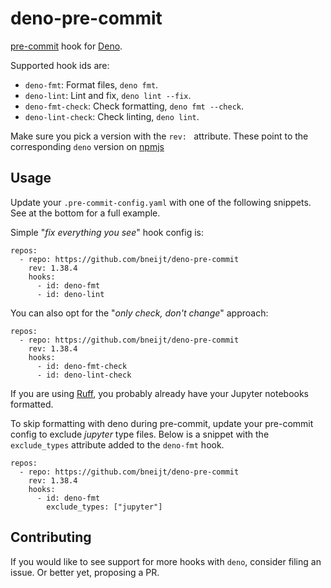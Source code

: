 # deno-pre-commit

[pre-commit](https://pre-commit.com/) hook for [Deno](https://deno.com/).

Supported hook ids are:

- `deno-fmt`: Format files, `deno fmt`.
- `deno-lint`: Lint and fix, `deno lint --fix`.
- `deno-fmt-check`: Check formatting, `deno fmt --check`.
- `deno-lint-check`: Check linting, `deno lint`.

Make sure you pick a version with the `rev: ` attribute. These point to the corresponding `deno` version on [npmjs](https://www.npmjs.com/package/deno)

## Usage

Update your `.pre-commit-config.yaml` with one of the following snippets. See at the bottom for a full example.

Simple "_fix everything you see_" hook config is:
```
repos:
  - repo: https://github.com/bneijt/deno-pre-commit
    rev: 1.38.4
    hooks:
      - id: deno-fmt
      - id: deno-lint
```

You can also opt for the "_only check, don't change_" approach:
```
repos:
  - repo: https://github.com/bneijt/deno-pre-commit
    rev: 1.38.4
    hooks:
      - id: deno-fmt-check
      - id: deno-lint-check
```

If you are using [Ruff](https://docs.astral.sh/ruff/), you probably already have your Jupyter notebooks
formatted.

To skip formatting with deno during pre-commit, update your pre-commit config to exclude _jupyter_ type files. Below is a snippet with the `exclude_types` attribute added to the `deno-fmt` hook.

```
repos:
  - repo: https://github.com/bneijt/deno-pre-commit
    rev: 1.38.4
    hooks:
      - id: deno-fmt
        exclude_types: ["jupyter"]
```

## Contributing
If you would like to see support for more hooks with `deno`, consider filing an issue.
Or better yet, proposing a PR.
